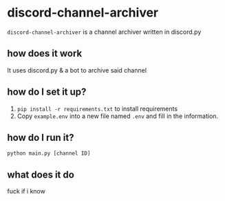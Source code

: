 # discord-channel-archiver 
`discord-channel-archiver` is a channel archiver written in discord.py

## how does it work
It uses discord.py & a bot to archive said channel

## how do I set it up?
1. `pip install -r requirements.txt` to install requirements
2. Copy `example.env` into a new file named `.env` and fill in the information.

## how do I run it?
`python main.py [channel ID]`

## what does it do
fuck if i know